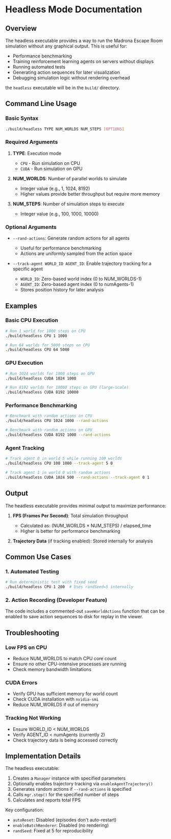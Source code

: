 # Headless Mode Documentation

## Overview

The headless executable provides a way to run the Madrona Escape Room simulation without any graphical output. This is useful for:
- Performance benchmarking
- Training reinforcement learning agents on servers without displays
- Running automated tests
- Generating action sequences for later visualization
- Debugging simulation logic without rendering overhead

the `headless` executable will be in the `build/` directory.

## Command Line Usage

### Basic Syntax

```bash
./build/headless TYPE NUM_WORLDS NUM_STEPS [OPTIONS]
```

### Required Arguments

1. **TYPE**: Execution mode
   - `CPU` - Run simulation on CPU
   - `CUDA` - Run simulation on GPU

2. **NUM_WORLDS**: Number of parallel worlds to simulate
   - Integer value (e.g., 1, 1024, 8192)
   - Higher values provide better throughput but require more memory

3. **NUM_STEPS**: Number of simulation steps to execute
   - Integer value (e.g., 100, 1000, 10000)

### Optional Arguments

- `--rand-actions`: Generate random actions for all agents
  - Useful for performance benchmarking
  - Actions are uniformly sampled from the action space

- `--track-agent WORLD_ID AGENT_ID`: Enable trajectory tracking for a specific agent
  - `WORLD_ID`: Zero-based world index (0 to NUM_WORLDS-1)
  - `AGENT_ID`: Zero-based agent index (0 to numAgents-1)
  - Stores position history for later analysis

## Examples

### Basic CPU Execution
```bash
# Run 1 world for 1000 steps on CPU
./build/headless CPU 1 1000

# Run 64 worlds for 5000 steps on CPU
./build/headless CPU 64 5000
```

### GPU Execution
```bash
# Run 1024 worlds for 1000 steps on GPU
./build/headless CUDA 1024 1000

# Run 8192 worlds for 10000 steps on GPU (large-scale)
./build/headless CUDA 8192 10000
```

### Performance Benchmarking
```bash
# Benchmark with random actions on CPU
./build/headless CPU 1024 1000 --rand-actions

# Benchmark with random actions on GPU
./build/headless CUDA 8192 1000 --rand-actions
```

### Agent Tracking
```bash
# Track agent 0 in world 5 while running 100 worlds
./build/headless CPU 100 1000 --track-agent 5 0

# Track agent 1 in world 0 with random actions
./build/headless CUDA 1024 500 --rand-actions --track-agent 0 1
```

## Output

The headless executable provides minimal output to maximize performance:

1. **FPS (Frames Per Second)**: Total simulation throughput
   - Calculated as: (NUM_WORLDS × NUM_STEPS) / elapsed_time
   - Higher is better for performance benchmarking

2. **Trajectory Data** (if tracking enabled): Stored internally for analysis

## Common Use Cases


### 1. Automated Testing
```bash
# Run deterministic test with fixed seed
./build/headless CPU 1 200  # Uses randSeed=5 internally
```

### 2. Action Recording (Developer Feature)
The code includes a commented-out `saveWorldActions` function that can be enabled to save action sequences to disk for replay in the viewer.


## Troubleshooting

### Low FPS on CPU
- Reduce NUM_WORLDS to match CPU core count
- Ensure no other CPU-intensive processes are running
- Check memory bandwidth limitations

### CUDA Errors
- Verify GPU has sufficient memory for world count
- Check CUDA installation with `nvidia-smi`
- Reduce NUM_WORLDS if out of memory

### Tracking Not Working
- Ensure WORLD_ID < NUM_WORLDS
- Verify AGENT_ID < numAgents (currently 2)
- Check trajectory data is being accessed correctly

## Implementation Details

The headless executable:
1. Creates a `Manager` instance with specified parameters
2. Optionally enables trajectory tracking via `enableAgentTrajectory()`
3. Generates random actions if `--rand-actions` is specified
4. Calls `mgr.step()` for the specified number of steps
5. Calculates and reports total FPS

Key configuration:
- `autoReset`: Disabled (episodes don't auto-restart)
- `enableBatchRenderer`: Disabled (no rendering)
- `randSeed`: Fixed at 5 for reproducibility